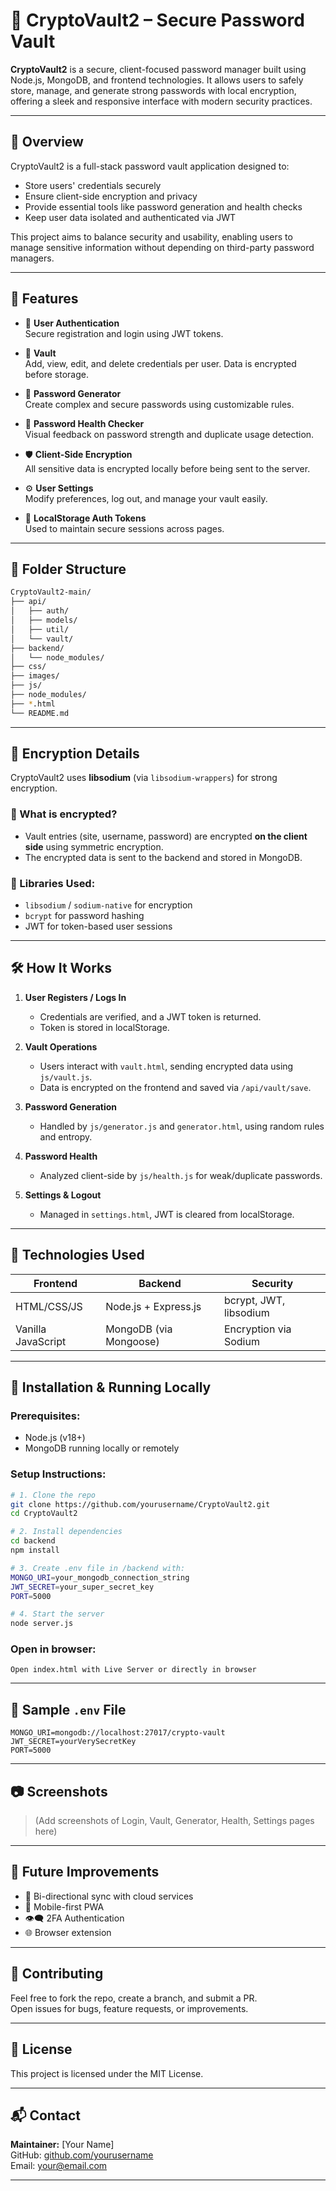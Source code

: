 
# 🔐 CryptoVault2 – Secure Password Vault

**CryptoVault2** is a secure, client-focused password manager built using Node.js, MongoDB, and frontend technologies. It allows users to safely store, manage, and generate strong passwords with local encryption, offering a sleek and responsive interface with modern security practices.

---

## 📌 Overview

CryptoVault2 is a full-stack password vault application designed to:
- Store users' credentials securely
- Ensure client-side encryption and privacy
- Provide essential tools like password generation and health checks
- Keep user data isolated and authenticated via JWT

This project aims to balance security and usability, enabling users to manage sensitive information without depending on third-party password managers.

---

## 🚀 Features

- 🔐 **User Authentication**  
  Secure registration and login using JWT tokens.

- 🧠 **Vault**  
  Add, view, edit, and delete credentials per user. Data is encrypted before storage.

- 🔑 **Password Generator**  
  Create complex and secure passwords using customizable rules.

- 🧬 **Password Health Checker**  
  Visual feedback on password strength and duplicate usage detection.

- 🛡️ **Client-Side Encryption**  
  All sensitive data is encrypted locally before being sent to the server.

- ⚙️ **User Settings**  
  Modify preferences, log out, and manage your vault easily.

- 📁 **LocalStorage Auth Tokens**  
  Used to maintain secure sessions across pages.

---

## 🧩 Folder Structure

```bash
CryptoVault2-main/
├── api/
│   ├── auth/
│   ├── models/
│   ├── util/
│   └── vault/
├── backend/
│   └── node_modules/
├── css/
├── images/
├── js/
├── node_modules/
├── *.html
└── README.md
```

---

## 🔐 Encryption Details

CryptoVault2 uses **libsodium** (via `libsodium-wrappers`) for strong encryption.

### 🔸 What is encrypted?
- Vault entries (site, username, password) are encrypted **on the client side** using symmetric encryption.
- The encrypted data is sent to the backend and stored in MongoDB.

### 🔸 Libraries Used:
- `libsodium` / `sodium-native` for encryption
- `bcrypt` for password hashing
- JWT for token-based user sessions

---

## 🛠️ How It Works

1. **User Registers / Logs In**
   - Credentials are verified, and a JWT token is returned.
   - Token is stored in localStorage.

2. **Vault Operations**
   - Users interact with `vault.html`, sending encrypted data using `js/vault.js`.
   - Data is encrypted on the frontend and saved via `/api/vault/save`.

3. **Password Generation**
   - Handled by `js/generator.js` and `generator.html`, using random rules and entropy.

4. **Password Health**
   - Analyzed client-side by `js/health.js` for weak/duplicate passwords.

5. **Settings & Logout**
   - Managed in `settings.html`, JWT is cleared from localStorage.

---

## 🧪 Technologies Used

| Frontend         | Backend              | Security              |
|------------------|----------------------|------------------------|
| HTML/CSS/JS      | Node.js + Express.js | bcrypt, JWT, libsodium|
| Vanilla JavaScript | MongoDB (via Mongoose) | Encryption via Sodium |

---

## 🧰 Installation & Running Locally

### Prerequisites:
- Node.js (v18+)
- MongoDB running locally or remotely

### Setup Instructions:

```bash
# 1. Clone the repo
git clone https://github.com/yourusername/CryptoVault2.git
cd CryptoVault2

# 2. Install dependencies
cd backend
npm install

# 3. Create .env file in /backend with:
MONGO_URI=your_mongodb_connection_string
JWT_SECRET=your_super_secret_key
PORT=5000

# 4. Start the server
node server.js
```

### Open in browser:
```
Open index.html with Live Server or directly in browser
```

---

## 🧪 Sample `.env` File

```env
MONGO_URI=mongodb://localhost:27017/crypto-vault
JWT_SECRET=yourVerySecretKey
PORT=5000
```

---

## 📷 Screenshots

> (Add screenshots of Login, Vault, Generator, Health, Settings pages here)

---

## 🧠 Future Improvements

- 🔁 Bi-directional sync with cloud services
- 📲 Mobile-first PWA
- 👁️‍🗨️ 2FA Authentication
- 🌐 Browser extension

---

## 🤝 Contributing

Feel free to fork the repo, create a branch, and submit a PR.  
Open issues for bugs, feature requests, or improvements.

---

## 📜 License

This project is licensed under the MIT License.

---

## 📬 Contact

**Maintainer:** [Your Name]  
GitHub: [github.com/yourusername](https://github.com/yourusername)  
Email: your@email.com

---
